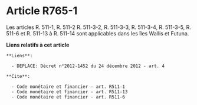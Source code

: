 # Article R765-1

Les articles R. 511-1, R. 511-2 R. 511-3-2, R. 511-3-3, R. 511-3-4, R. 511-3-5, R. 511-6 et R. 511-13 à R. 511-14 sont
applicables dans les îles Wallis et Futuna.

**Liens relatifs à cet article**

	**Liens**:

	  - DEPLACE: Décret n°2012-1452 du 24 décembre 2012 - art. 4

	**Cite**:

	  - Code monétaire et financier - art. R511-1
	  - Code monétaire et financier - art. R511-13
	  - Code monétaire et financier - art. R511-6
